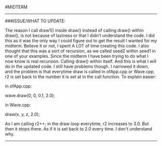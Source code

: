 #MIDTERM

------------------------------

###ISSUE/WHAT TO UPDATE:

The reason I call draw1() inside draw() instead of calling draw() within draw(), is not because of laziness or that I didn't understand the code. I did this as it was the only way I could figure out to get the result I wanted for my midterm. Believe it or not, I spent A LOT of time creating this code. I also thought that this was a sort of recursion, as we called seed2 within seed1 in one of your examples.
Since the midterm I have been trying to do what I now know is real recursion. Calling draw() within itself. And this is what I will do in the updated code. I still have problems though. I narrowed it down, and the problem is that everytime draw is called in ofApp.cpp or Wave.cpp, r2 is set back to the number it is set at in the call function. To explain easier:

in ofApp.cpp:

wave.draw(0, 0, 0.1, 2.0);

in Wave.cpp:

draw(x, y, z, 2.0);

As I am calling r2++; in the draw loop everytime, r2 increases to 3.0. But then it stops there. As if it is set back to 2.0 every time. I don't understand why.



------------------------------

